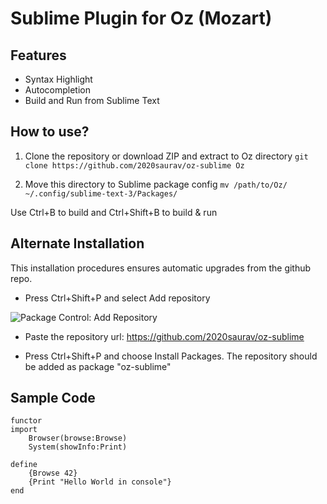 Sublime Plugin for Oz (Mozart)
==============================
Features
---------
* Syntax Highlight
* Autocompletion
* Build and Run from Sublime Text

How to use?
-----------
1. Clone the repository or download ZIP and extract to Oz directory
`git clone https://github.com/2020saurav/oz-sublime Oz`

2. Move this directory to Sublime package config
`mv /path/to/Oz/ ~/.config/sublime-text-3/Packages/`

Use Ctrl+B to build and Ctrl+Shift+B to build & run

Alternate Installation
----------------------

This installation procedures ensures automatic upgrades from the github repo.

* Press Ctrl+Shift+P and select Add repository 

![Package Control: Add Repository](http://www.macdrifter.com/uploads/2012/08/Screen%20Shot%2020120801_222551.jpg)

* Paste the repository url: https://github.com/2020saurav/oz-sublime

* Press Ctrl+Shift+P and choose Install Packages. The repository should be added as package "oz-sublime" 



Sample Code
-----------
```
functor
import
	Browser(browse:Browse)
	System(showInfo:Print)

define
	{Browse 42}
	{Print "Hello World in console"}
end
```


